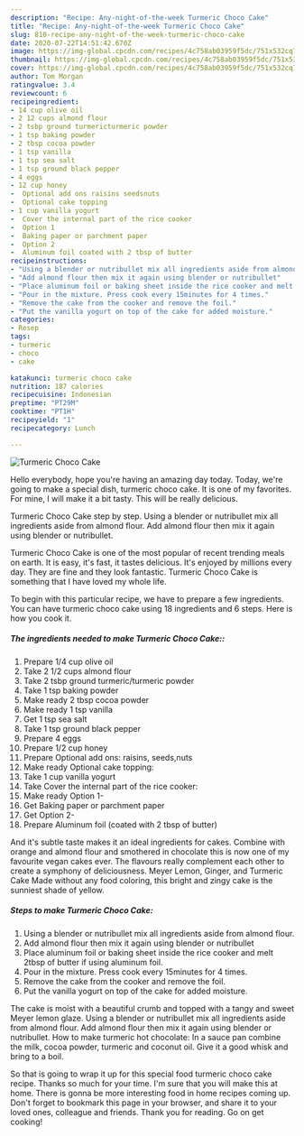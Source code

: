 ```yaml
---
description: "Recipe: Any-night-of-the-week Turmeric Choco Cake"
title: "Recipe: Any-night-of-the-week Turmeric Choco Cake"
slug: 810-recipe-any-night-of-the-week-turmeric-choco-cake
date: 2020-07-22T14:51:42.670Z
image: https://img-global.cpcdn.com/recipes/4c758ab03959f5dc/751x532cq70/turmeric-choco-cake-recipe-main-photo.jpg
thumbnail: https://img-global.cpcdn.com/recipes/4c758ab03959f5dc/751x532cq70/turmeric-choco-cake-recipe-main-photo.jpg
cover: https://img-global.cpcdn.com/recipes/4c758ab03959f5dc/751x532cq70/turmeric-choco-cake-recipe-main-photo.jpg
author: Tom Morgan
ratingvalue: 3.4
reviewcount: 6
recipeingredient:
- 14 cup olive oil
- 2 12 cups almond flour
- 2 tsbp ground turmericturmeric powder
- 1 tsp baking powder
- 2 tbsp cocoa powder
- 1 tsp vanilla
- 1 tsp sea salt
- 1 tsp ground black pepper
- 4 eggs
- 12 cup honey
-  Optional add ons raisins seedsnuts
-  Optional cake topping
- 1 cup vanilla yogurt
-  Cover the internal part of the rice cooker
-  Option 1
-  Baking paper or parchment paper
-  Option 2
-  Aluminum foil coated with 2 tbsp of butter
recipeinstructions:
- "Using a blender or nutribullet mix all ingredients aside from almond flour."
- "Add almond flour then mix it again using blender or nutribullet"
- "Place aluminum foil or baking sheet inside the rice cooker and melt 2tbsp of butter if using aluminum foil."
- "Pour in the mixture. Press cook every 15minutes for 4 times."
- "Remove the cake from the cooker and remove the foil."
- "Put the vanilla yogurt on top of the cake for added moisture."
categories:
- Resep
tags:
- turmeric
- choco
- cake

katakunci: turmeric choco cake
nutrition: 187 calories
recipecuisine: Indonesian
preptime: "PT29M"
cooktime: "PT1H"
recipeyield: "1"
recipecategory: Lunch

---
```



![Turmeric Choco Cake](https://img-global.cpcdn.com/recipes/4c758ab03959f5dc/751x532cq70/turmeric-choco-cake-recipe-main-photo.jpg)

Hello everybody, hope you're having an amazing day today. Today, we're going to make a special dish, turmeric choco cake. It is one of my favorites. For mine, I will make it a bit tasty. This will be really delicious.

Turmeric Choco Cake step by step. Using a blender or nutribullet mix all ingredients aside from almond flour. Add almond flour then mix it again using blender or nutribullet.

Turmeric Choco Cake is one of the most popular of recent trending meals on earth. It is easy, it's fast, it tastes delicious. It's enjoyed by millions every day. They are fine and they look fantastic. Turmeric Choco Cake is something that I have loved my whole life.


To begin with this particular recipe, we have to prepare a few ingredients. You can have turmeric choco cake using 18 ingredients and 6 steps. Here is how you cook it.

##### The ingredients needed to make Turmeric Choco Cake::

1. Prepare 1/4 cup olive oil
1. Take 2 1/2 cups almond flour
1. Take 2 tsbp ground turmeric/turmeric powder
1. Take 1 tsp baking powder
1. Make ready 2 tbsp cocoa powder
1. Make ready 1 tsp vanilla
1. Get 1 tsp sea salt
1. Take 1 tsp ground black pepper
1. Prepare 4 eggs
1. Prepare 1/2 cup honey
1. Prepare  Optional add ons: raisins, seeds,nuts
1. Make ready  Optional cake topping:
1. Take 1 cup vanilla yogurt
1. Take  Cover the internal part of the rice cooker:
1. Make ready  Option 1-
1. Get  Baking paper or parchment paper
1. Get  Option 2-
1. Prepare  Aluminum foil (coated with 2 tbsp of butter)


And it&#39;s subtle taste makes it an ideal ingredients for cakes. Combine with orange and almond flour and smothered in chocolate this is now one of my favourite vegan cakes ever. The flavours really complement each other to create a symphony of deliciousness. Meyer Lemon, Ginger, and Turmeric Cake Made without any food coloring, this bright and zingy cake is the sunniest shade of yellow. 

##### Steps to make Turmeric Choco Cake:

1. Using a blender or nutribullet mix all ingredients aside from almond flour.
1. Add almond flour then mix it again using blender or nutribullet
1. Place aluminum foil or baking sheet inside the rice cooker and melt 2tbsp of butter if using aluminum foil.
1. Pour in the mixture. Press cook every 15minutes for 4 times.
1. Remove the cake from the cooker and remove the foil.
1. Put the vanilla yogurt on top of the cake for added moisture.


The cake is moist with a beautiful crumb and topped with a tangy and sweet Meyer lemon glaze. Using a blender or nutribullet mix all ingredients aside from almond flour. Add almond flour then mix it again using blender or nutribullet. How to make turmeric hot chocolate: In a sauce pan combine the milk, cocoa powder, turmeric and coconut oil. Give it a good whisk and bring to a boil. 

So that is going to wrap it up for this special food turmeric choco cake recipe. Thanks so much for your time. I'm sure that you will make this at home. There is gonna be more interesting food in home recipes coming up. Don't forget to bookmark this page in your browser, and share it to your loved ones, colleague and friends. Thank you for reading. Go on get cooking!
